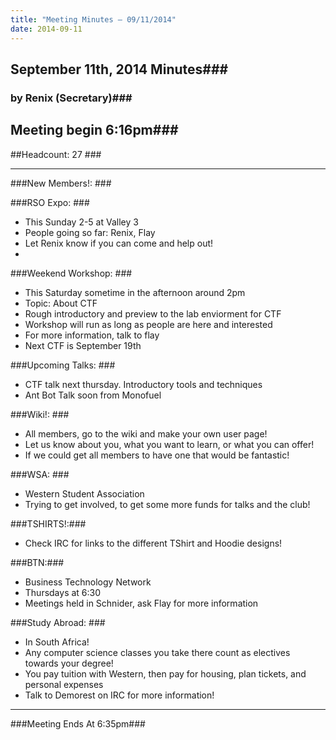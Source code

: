 ```yaml
---
title: "Meeting Minutes – 09/11/2014"
date: 2014-09-11
---
```

## September 11th, 2014 Minutes###
### by Renix (Secretary)###

## Meeting begin 6:16pm###

##Headcount: 27 ###

 - - -

###New Members!: ###

###RSO Expo: ###
* This Sunday 2-5 at Valley 3
* People going so far: Renix, Flay
* Let Renix know if you can come and help out!
* 

###Weekend Workshop: ###
* This Saturday sometime in the afternoon around 2pm
* Topic: About CTF
* Rough introductory and preview to the lab enviorment for CTF
* Workshop will run as long as people are here and interested
* For more information, talk to flay
* Next CTF is September 19th

###Upcoming Talks: ###
* CTF talk next thursday. Introductory tools and techniques
* Ant Bot Talk soon from Monofuel

###Wiki!: ###
* All members, go to the wiki and make your own user page!
* Let us know about you, what you want to learn, or what you can offer!
* If we could get all members to have one that would be fantastic!

###WSA: ###
* Western Student Association
* Trying to get involved, to get some more funds for talks and the club!

###TSHIRTS!:###
* Check IRC for links to the different TShirt and Hoodie designs!

###BTN:###
* Business Technology Network
* Thursdays at 6:30
* Meetings held in Schnider, ask Flay for more information

###Study Abroad: ###
* In South Africa!
* Any computer science classes you take there count as electives towards your degree!
* You pay tuition with Western, then pay for housing, plan tickets, and personal expenses 
* Talk to Demorest on IRC for more information!

- - -

###Meeting Ends At 6:35pm###

